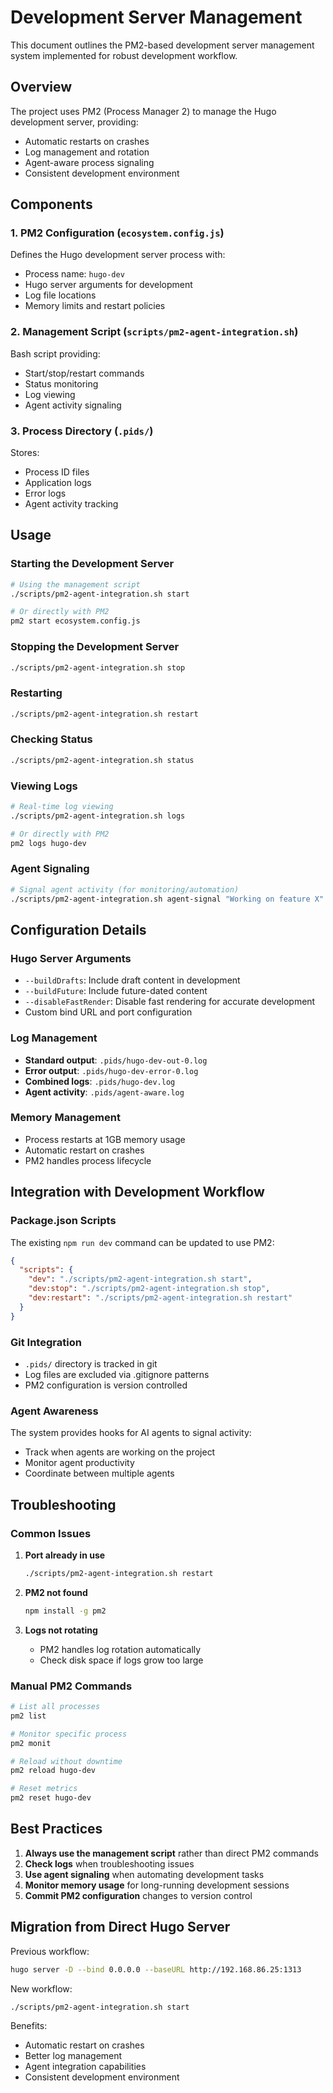 # Development Server Management

This document outlines the PM2-based development server management system
implemented for robust development workflow.

## Overview

The project uses PM2 (Process Manager 2) to manage the Hugo development server,
providing:

- Automatic restarts on crashes
- Log management and rotation
- Agent-aware process signaling
- Consistent development environment

## Components

### 1. PM2 Configuration (`ecosystem.config.js`)

Defines the Hugo development server process with:

- Process name: `hugo-dev`
- Hugo server arguments for development
- Log file locations
- Memory limits and restart policies

### 2. Management Script (`scripts/pm2-agent-integration.sh`)

Bash script providing:

- Start/stop/restart commands
- Status monitoring
- Log viewing
- Agent activity signaling

### 3. Process Directory (`.pids/`)

Stores:

- Process ID files
- Application logs
- Error logs
- Agent activity tracking

## Usage

### Starting the Development Server

```bash
# Using the management script
./scripts/pm2-agent-integration.sh start

# Or directly with PM2
pm2 start ecosystem.config.js
```

### Stopping the Development Server

```bash
./scripts/pm2-agent-integration.sh stop
```

### Restarting

```bash
./scripts/pm2-agent-integration.sh restart
```

### Checking Status

```bash
./scripts/pm2-agent-integration.sh status
```

### Viewing Logs

```bash
# Real-time log viewing
./scripts/pm2-agent-integration.sh logs

# Or directly with PM2
pm2 logs hugo-dev
```

### Agent Signaling

```bash
# Signal agent activity (for monitoring/automation)
./scripts/pm2-agent-integration.sh agent-signal "Working on feature X"
```

## Configuration Details

### Hugo Server Arguments

- `--buildDrafts`: Include draft content in development
- `--buildFuture`: Include future-dated content
- `--disableFastRender`: Disable fast rendering for accurate development
- Custom bind URL and port configuration

### Log Management

- **Standard output**: `.pids/hugo-dev-out-0.log`
- **Error output**: `.pids/hugo-dev-error-0.log`
- **Combined logs**: `.pids/hugo-dev.log`
- **Agent activity**: `.pids/agent-aware.log`

### Memory Management

- Process restarts at 1GB memory usage
- Automatic restart on crashes
- PM2 handles process lifecycle

## Integration with Development Workflow

### Package.json Scripts

The existing `npm run dev` command can be updated to use PM2:

```json
{
  "scripts": {
    "dev": "./scripts/pm2-agent-integration.sh start",
    "dev:stop": "./scripts/pm2-agent-integration.sh stop",
    "dev:restart": "./scripts/pm2-agent-integration.sh restart"
  }
}
```

### Git Integration

- `.pids/` directory is tracked in git
- Log files are excluded via .gitignore patterns
- PM2 configuration is version controlled

### Agent Awareness

The system provides hooks for AI agents to signal activity:

- Track when agents are working on the project
- Monitor agent productivity
- Coordinate between multiple agents

## Troubleshooting

### Common Issues

1. **Port already in use**

   ```bash
   ./scripts/pm2-agent-integration.sh restart
   ```

2. **PM2 not found**

   ```bash
   npm install -g pm2
   ```

3. **Logs not rotating**
   - PM2 handles log rotation automatically
   - Check disk space if logs grow too large

### Manual PM2 Commands

```bash
# List all processes
pm2 list

# Monitor specific process
pm2 monit

# Reload without downtime
pm2 reload hugo-dev

# Reset metrics
pm2 reset hugo-dev
```

## Best Practices

1. **Always use the management script** rather than direct PM2 commands
2. **Check logs** when troubleshooting issues
3. **Use agent signaling** when automating development tasks
4. **Monitor memory usage** for long-running development sessions
5. **Commit PM2 configuration** changes to version control

## Migration from Direct Hugo Server

Previous workflow:

```bash
hugo server -D --bind 0.0.0.0 --baseURL http://192.168.86.25:1313
```

New workflow:

```bash
./scripts/pm2-agent-integration.sh start
```

Benefits:

- Automatic restart on crashes
- Better log management
- Agent integration capabilities
- Consistent development environment
